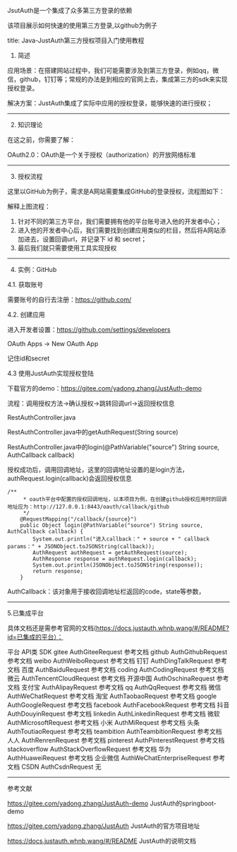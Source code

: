 JsutAuth是一个集成了众多第三方登录的依赖

该项目展示如何快速的使用第三方登录,以github为例子

title: Java-JustAuth第三方授权项目入门使用教程


1. 简述

应用场景：在搭建网站过程中，我们可能需要涉及到第三方登录，例如qq，微信，github，钉钉等；常规的办法是到相应的官网上去，集成第三方的sdk来实现授权登录。

解决方案：JustAuth集成了实际中应用的授权登录，能够快速的进行授权；

---

2. 知识理论

在这之前，你需要了解：

OAuth2.0：OAuth是一个关于授权（authorization）的开放网络标准

---

3. 授权流程

这里以GitHub为例子，需求是A网站需要集成GitHub的登录授权，流程图如下：



解释上图流程：

1. 针对不同的第三方平台，我们需要拥有他的平台账号进入他的开发者中心；
2. 进入他的开发者中心后，我们需要找到创建应用类似的栏目，然后将A网站添加进去，设置回调url，并记录下 id 和 secret；
3. 最后我们就只需要使用工具实现授权

---

4. 实例：GitHub

4.1. 获取账号

需要账号的自行去注册：https://github.com/



4.2. 创建应用

进入开发者设置：https://github.com/settings/developers





OAuth Apps -> New OAuth App





记住id和secret





4.3 使用JustAuth实现授权登陆

下载官方的demo：https://gitee.com/yadong.zhang/JustAuth-demo

流程：调用授权方法->确认授权->跳转回调url->返回授权信息



RestAuthController.java





RestAuthController.java中的getAuthRequest(String source)





RestAuthController.java中的login(@PathVariable("source") String source, AuthCallback callback)

授权成功后，调用回调地址，这里的回调地址设置的是login方法，authRequest.login(callback)会返回授权信息

    /**
         * oauth平台中配置的授权回调地址，以本项目为例，在创建github授权应用时的回调地址应为：http://127.0.0.1:8443/oauth/callback/github
         */
        @RequestMapping("/callback/{source}")
        public Object login(@PathVariable("source") String source, AuthCallback callback) {
            System.out.println("进入callback：" + source + " callback params：" + JSONObject.toJSONString(callback));
            AuthRequest authRequest = getAuthRequest(source);
            AuthResponse response = authRequest.login(callback);
            System.out.println(JSONObject.toJSONString(response));
            return response;
        }

AuthCallback：该对象用于接收回调地址栏返回的code，state等参数，





---

5.已集成平台

具体文档还是需参考官网的文档(https://docs.justauth.whnb.wang/#/README?id=已集成的平台）：

  平台           	API类                       	SDK 
  gitee        	AuthGiteeRequest           	参考文档
  github       	AuthGithubRequest          	参考文档
  weibo        	AuthWeiboRequest           	参考文档
  钉钉           	AuthDingTalkRequest        	参考文档
  百度           	AuthBaiduRequest           	参考文档
  coding       	AuthCodingRequest          	参考文档
  微云           	AuthTencentCloudRequest    	参考文档
  开源中国         	AuthOschinaRequest         	参考文档
  支付宝          	AuthAlipayRequest          	参考文档
  qq           	AuthQqRequest              	参考文档
  微信           	AuthWeChatRequest          	参考文档
  淘宝           	AuthTaobaoRequest          	参考文档
  google       	AuthGoogleRequest          	参考文档
  facebook     	AuthFacebookRequest        	参考文档
  抖音           	AuthDouyinRequest          	参考文档
  linkedin     	AuthLinkedinRequest        	参考文档
  微软           	AuthMicrosoftRequest       	参考文档
  小米           	AuthMiRequest              	参考文档
  头条           	AuthToutiaoRequest         	参考文档
  teambition   	AuthTeambitionRequest      	参考文档
  人人           	AuthRenrenRequest          	参考文档
  pinterest    	AuthPinterestRequest       	参考文档
  stackoverflow	AuthStackOverflowRequest   	参考文档
  华为           	AuthHuaweiRequest          	参考文档
  企业微信         	AuthWeChatEnterpriseRequest	参考文档
  CSDN         	AuthCsdnRequest            	无   

---

参考文献

https://gitee.com/yadong.zhang/JustAuth-demo	JustAuth的springboot-demo

https://gitee.com/yadong.zhang/JustAuth	JustAuth的官方项目地址

https://docs.justauth.whnb.wang/#/README	JustAuth的说明文档




